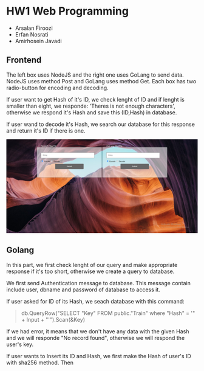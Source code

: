 # **HW1 Web Programming**

- Arsalan Firoozi 
- Erfan Nosrati
- Amirhosein Javadi

## **Frontend**
The left box uses NodeJS and the right one uses GoLang to send data. NodeJS uses method Post and GoLang uses method Get. Each box has two radio-button for encoding and decoding.

If user want to get Hash of it's ID, we check lenght of ID and if lenght is smaller than eight, we responde: 'Theres is not enough characters', otherwise we respond it's Hash and save this (ID,Hash) in database.

If user wand to decode it's Hash, we search our database for this response and return it's ID if there is one. 

![This is an image](./Results/Frontend.jpg)


## **Golang**
In this part, we first check lenght of our query and make appropriate response if it's too short, otherwise we create a query to database. 

We first send Authentication message to database. This message contain include user, dbname and password of database to access it. 

If user asked for ID of its Hash, we seach database with this command:
> db.QueryRow("SELECT \"Key\" FROM public.\"Train\" where \"Hash\" = '" + Input + "'").Scan(&Key)

If we had error, it means that we don't have any data with the given Hash and we will responde "No record found", otherwise we will respond the user's key.

If user wants to Insert its ID and Hash, we first make the Hash of user's ID with sha256 method. Then
